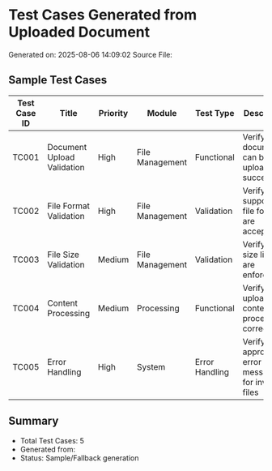 # Test Cases Generated from Uploaded Document
Generated on: 2025-08-06 14:09:02
Source File: 

## Sample Test Cases

| Test Case ID | Title | Priority | Module | Test Type | Description |
|--------------|-------|----------|--------|-----------|-------------|
| TC001 | Document Upload Validation | High | File Management | Functional | Verify document can be uploaded successfully |
| TC002 | File Format Validation | High | File Management | Validation | Verify only supported file formats are accepted |
| TC003 | File Size Validation | Medium | File Management | Validation | Verify file size limits are enforced |
| TC004 | Content Processing | Medium | Processing | Functional | Verify uploaded content is processed correctly |
| TC005 | Error Handling | High | System | Error Handling | Verify appropriate error messages for invalid files |

## Summary
- Total Test Cases: 5
- Generated from: 
- Status: Sample/Fallback generation

